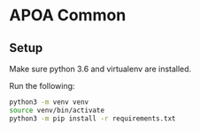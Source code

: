 # APOA Common
## Setup
Make sure python 3.6 and virtualenv are installed.

Run the following:
```sh
python3 -m venv venv
source venv/bin/activate
python3 -m pip install -r requirements.txt
```
